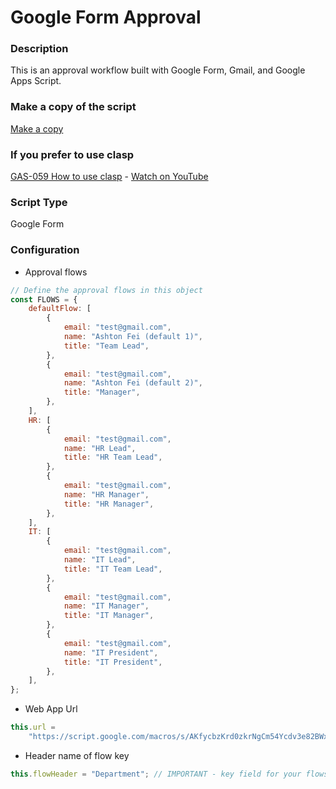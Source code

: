 # Google Form Approval

### Description

This is an approval workflow built with Google Form, Gmail, and Google Apps Script.

### Make a copy of the script

[Make a copy](https://docs.google.com/forms/d/10GCs_lLFg_kUnfLEAzjI6_W8YLhzugjc-G_lBPAUcIg/copy)

### If you prefer to use clasp

[GAS-059 How to use clasp](https://github.com/ashtonfei/google-apps-script-projects/tree/GAS-259) - [Watch on YouTube](https://youtu.be/V-oE2OyvTKM)

### Script Type

Google Form

### Configuration

- Approval flows

```javascript
// Define the approval flows in this object
const FLOWS = {
	defaultFlow: [
		{
			email: "test@gmail.com",
			name: "Ashton Fei (default 1)",
			title: "Team Lead",
		},
		{
			email: "test@gmail.com",
			name: "Ashton Fei (default 2)",
			title: "Manager",
		},
	],
	HR: [
		{
			email: "test@gmail.com",
			name: "HR Lead",
			title: "HR Team Lead",
		},
		{
			email: "test@gmail.com",
			name: "HR Manager",
			title: "HR Manager",
		},
	],
	IT: [
		{
			email: "test@gmail.com",
			name: "IT Lead",
			title: "IT Team Lead",
		},
		{
			email: "test@gmail.com",
			name: "IT Manager",
			title: "IT Manager",
		},
		{
			email: "test@gmail.com",
			name: "IT President",
			title: "IT President",
		},
	],
};
```

- Web App Url

```javascript
this.url =
	"https://script.google.com/macros/s/AKfycbzKrd0zkrNgCm54Ycdv3e82BWxe4r34zSx4iZ0nTMU_TuhApgY/exec"; // IMPORTANT - copy the web app url after deploy
```

- Header name of flow key

```javascript
this.flowHeader = "Department"; // IMPORTANT - key field for your flows
```
